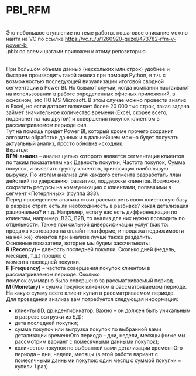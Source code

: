 # PBI_RFM

<br> Это небольшое ступление по теме работы. пошаговое описание можно найти на VC по ссылке https://vc.ru/u/1260920-guzel/473782-rfm-v-power-bi
<br> .pbix со всеми шагами приложен к этому репозиторию.

<br>При большом объеме данных (нескольких млн.строк) удобнее и быстрее производить такой анализ при помощи Python, в т.ч. с возможностью последующей визуализации итоговой сводной сегментации в Power BI. Но бывают случаи, когда компании настаивают на использовании в работе определенных офисных приложений, в основном, это ПО MS Microsoft. В этом случае можно провести анализ в Excel, но если датасет включает более 20 000 тыс.строк, такая задача займет значительное количество времени (Excel, скорее всего, подвиснет на час другой) и совершения покупок клиентом в рассматриваемом периоде сил. 
<br>Тут на помощь придет Power BI, который кроме прочего сохранит алгоритм обработки данных и в дальнейшем можно будет получать актуальный анализ, просто обновив исходник.
<br> Вкратце:
<br> **RFM-анализ** – анализ целью которого является сегментация клиентов по таким показателям как Давность покупки, Частота покупок, Сумма покупок, и выявлять группу клиентов, приносящих наибольшую выручку. По итогам анализа для каждого сегмента разработать план действий по удержанию, развитию, поддержке клиентов. Возможно, сократить ресурсы на коммуникацию с клиентами, попавшими в сегмент «Потерянных» (группа 333).
<br>Перед проведением анализа стоит рассмотреть свою клиентскую базу в разрезе страт:  есть ли  необходимость в разбивке? какая детализация рациональна? и т.д. Например, если у вас есть дифференциация по клиентам, например, B2C, B2B, то анализ для них нужно проводить по отдельности. Также при сильной диверсификации услуг (как то: продажа хозтоваров на онлайн-платформе, и продажа недвижимости на ней же) клиентов при анализе лучше также разделить. 
<br>Основные показатели, которые мы будем рассчитывать:
<br>**R (Recency)** – давность последней покупки. Сколько дней (недель, месяцев, т.д.) прошло с  
                         момента последней покупки. 
<br>**F (Frequency)** – частота совершения покупок клиентом в рассматриваемом периоде. Сколько      
                           покупок суммарно было совершено за рассматриваемый период.
<br>**M (Monetary)** – сумма покупок клиентом в рассматриваемом периоде. На какую сумму всего 
                          клиент купил в рассматриваемом периоде.
<br>Для проведения анализа вам потребуется следующая информация:
- клиенты (ID, др.идентификатор. Важно – он должен быть уникальным в разрезе выгрузки из БД);
- дата последней покупки;
- сумма покупок или выгрузка покупок по выбранной вами детализации временнОго периода – дни, недели, месяцы (ниже мы рассмотрим вариант с помесячными данными покупок); 
- количество покупок по выбранной вами детализации временнОго периода – дни, недели, месяцы (в этой работе вариант с помесячными данными покупок: один месяц с суммой покупки = купили 1 раз).
